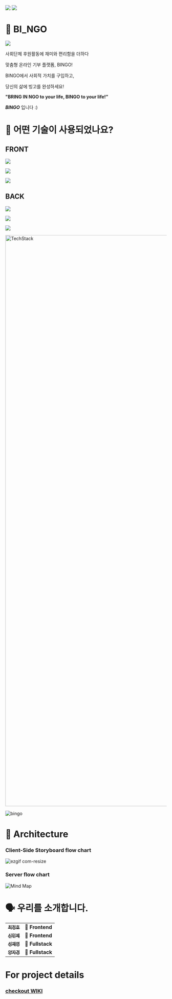 ![](https://img.shields.io/badge/PROJECT-BINGO-brightgreen)
![](https://img.shields.io/badge/BINGO-webservice-lightgrey)

# 🎯 BI_NGO
<img src=https://ifh.cc/g/LypO4l.png />

사회단체 후원활동에 재미와 편리함을 더하다

맞춤형 온라인 기부 플랫폼, BINGO!

BINGO에서 사회적 가치를 구입하고,

당신의 삶에 빙고를 완성하세요!

**"BRING IN NGO to your life, BINGO to your life!”** 

***BINGO*** 입니다 :)

# 🔧 어떤 기술이 사용되었나요?

## FRONT
![](https://img.shields.io/badge/Front-react-blue)

![](https://img.shields.io/badge/Front-Typescript-blue)

![](https://img.shields.io/badge/Front-Redux-yellow)

## BACK
![](https://img.shields.io/badge/Back-NestJs-red)

![](https://img.shields.io/badge/Back-TypeORM-orange)

![](https://img.shields.io/badge/Back-MySQL-blue)


<img width="1781" alt="TechStack" src="https://ifh.cc/g/qmBsym.jpg">

![bingo](https://user-images.githubusercontent.com/46963394/115964750-ddb4f700-a560-11eb-8852-15fb11603889.png)



# 🔨 Architecture

### Client-Side Storyboard flow chart
![ezgif com-resize](https://ifh.cc/g/2Z2tZu.jpg)

### Server flow chart
![Mind Map](https://user-images.githubusercontent.com/46963394/116099943-6d84ad80-a6e7-11eb-9ae5-4160de69a3a8.jpg)

# 🗣 우리를 소개합니다.

<table>
  <tbody>
    <tr>
      <td align="center">
        <a href="https://github.com/9rganizedchaos">
          <sub>
            <b>최정호</b>
          </sub>
        </a>
        <br>
      </td>
      <td>
        <strong>🚩 Frontend</strong>
      </td>
    </tr>
     <tr>
      <td align="center">
        <a href="https://github.com/tlsalswp1004">
          <sub>
            <b>신민제</b>
          </sub>
        </a>
        <br>
      </td>
      <td>
        <strong>🏁 Frontend</strong>
      </td>
    </tr>
      <td align="center">
        <a href="https://github.com/Sungjaeyeong">
          <sub>
            <b>성재영</b>
          </sub>
        </a>
        <br>
      </td>
      <td>
        <strong>🚩 Fullstack</strong>
      </td>
    </tr>
    <tr>
      <td align="center">
        <a href="https://github.com/louis220">
          <sub>
            <b>양자경</b>
          </sub>
        </a>
        <br>
      </td>
      <td>
        <strong>🏁 Fullstack</strong>
      </td>
    </tr>
    <tr>
  </tbody>
</table>



# For project details

### [checkout WIKI](https://github.com/codestates/BINGO-client/wiki)
